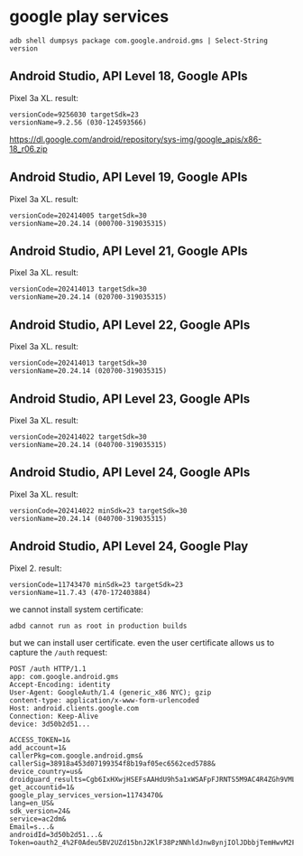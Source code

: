 # google play services

~~~
adb shell dumpsys package com.google.android.gms | Select-String version
~~~

## Android Studio, API Level 18, Google APIs

Pixel 3a XL. result:

~~~
versionCode=9256030 targetSdk=23
versionName=9.2.56 (030-124593566)
~~~

<https://dl.google.com/android/repository/sys-img/google_apis/x86-18_r06.zip>

## Android Studio, API Level 19, Google APIs

Pixel 3a XL. result:

~~~
versionCode=202414005 targetSdk=30
versionName=20.24.14 (000700-319035315)
~~~

## Android Studio, API Level 21, Google APIs

Pixel 3a XL. result:

~~~
versionCode=202414013 targetSdk=30
versionName=20.24.14 (020700-319035315)
~~~

## Android Studio, API Level 22, Google APIs

Pixel 3a XL. result:

~~~
versionCode=202414013 targetSdk=30
versionName=20.24.14 (020700-319035315)
~~~

## Android Studio, API Level 23, Google APIs

Pixel 3a XL. result:

~~~
versionCode=202414022 targetSdk=30
versionName=20.24.14 (040700-319035315)
~~~

## Android Studio, API Level 24, Google APIs

Pixel 3a XL. result:

~~~
versionCode=202414022 minSdk=23 targetSdk=30
versionName=20.24.14 (040700-319035315)
~~~

## Android Studio, API Level 24, Google Play

Pixel 2. result:

~~~
versionCode=11743470 minSdk=23 targetSdk=23
versionName=11.7.43 (470-172403884)
~~~

we cannot install system certificate:

~~~
adbd cannot run as root in production builds
~~~

but we can install user certificate. even the user certificate allows us to
capture the `/auth` request:

~~~
POST /auth HTTP/1.1
app: com.google.android.gms
Accept-Encoding: identity
User-Agent: GoogleAuth/1.4 (generic_x86 NYC); gzip
content-type: application/x-www-form-urlencoded
Host: android.clients.google.com
Connection: Keep-Alive
device: 3d50b2d51...

ACCESS_TOKEN=1&
add_account=1&
callerPkg=com.google.android.gms&
callerSig=38918a453d07199354f8b19af05ec6562ced5788&
device_country=us&
droidguard_results=Cgb6IxHXwjHSEFsAAHdU9h5a1xWSAFpFJRNTS5M9AC4R4ZGh9VMLBADDJ6...&
get_accountid=1&
google_play_services_version=11743470&
lang=en_US&
sdk_version=24&
service=ac2dm&
Email=s...&
androidId=3d50b2d51...&
Token=oauth2_4%2F0Adeu5BV2UZd15bnJ2KlF38PzNNhldJnw8ynjIOlJDbbjTemHwvM2FmzapRFp...
~~~

